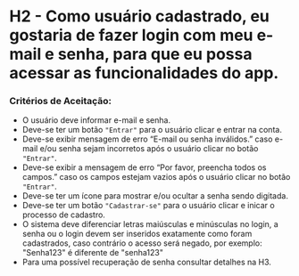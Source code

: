 
# H2 - Como usuário cadastrado, eu gostaria de fazer login com meu e-mail e senha, para que eu possa acessar as funcionalidades do app.

### **Critérios de Aceitação:**

- O usuário deve informar e-mail e senha.
- Deve-se ter um botão `"Entrar"` para o usuário clicar e entrar na conta.
- Deve-se exibir mensagem de erro “E-mail ou senha inválidos.” caso e-mail e/ou senha sejam incorretos após o usuário clicar no botão `"Entrar"`.
- Deve-se exibir a mensagem de erro “Por favor, preencha todos os campos.” caso os campos estejam vazios após o usuário clicar no botão `"Entrar"`.
- Deve-se ter um ícone para mostrar e/ou ocultar a senha sendo digitada.
- Deve-se ter um botão `"Cadastrar-se"` para o usuário clicar e inicar o processo de cadastro.
- O sistema deve diferenciar letras maiúsculas e minúsculas no login, a senha ou o login devem ser inseridos exatamente como foram cadastrados, caso contrário o acesso será negado, por exemplo: "Senha123" é diferente de "senha123"
- Para uma possível recuperação de senha consultar detalhes na H3.
